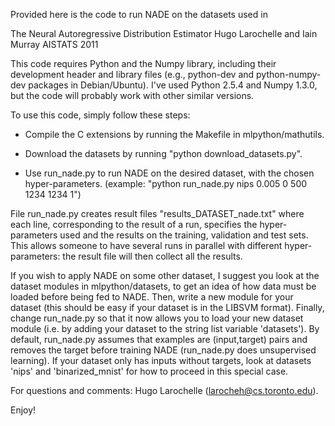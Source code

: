 Provided here is the code to run NADE on the datasets used in

The Neural Autoregressive Distribution Estimator
Hugo Larochelle and Iain Murray
AISTATS 2011

This code requires Python and the Numpy library, including their
development header and library files (e.g., python-dev and
python-numpy-dev packages in Debian/Ubuntu). I've used Python 2.5.4
and Numpy 1.3.0, but the code will probably work with other similar
versions.

To use this code, simply follow these steps:

- Compile the C extensions by running the Makefile in mlpython/mathutils.

- Download the datasets by running "python download_datasets.py".

- Use run_nade.py to run NADE on the desired dataset, with the 
  chosen hyper-parameters.
  (example: "python run_nade.py nips 0.005 0 500 1234 1234 1")

File run_nade.py creates result files "results_DATASET_nade.txt" where
each line, corresponding to the result of a run, specifies the
hyper-parameters used and the results on the training, validation and
test sets. This allows someone to have several runs in parallel with
different hyper-parameters: the result file will then collect all the
results.

If you wish to apply NADE on some other dataset, I suggest you look at
the dataset modules in mlpython/datasets, to get an idea of how data
must be loaded before being fed to NADE. Then, write a new module for
your dataset (this should be easy if your dataset is in the LIBSVM
format). Finally, change run_nade.py so that it now allows you to load
your new dataset module (i.e. by adding your dataset to the string
list variable 'datasets'). By default, run_nade.py assumes that
examples are (input,target) pairs and removes the target before
training NADE (run_nade.py does unsupervised learning).  If your
dataset only has inputs without targets, look at datasets 'nips' and
'binarized_mnist' for how to proceed in this special case.

For questions and comments: Hugo Larochelle (larocheh@cs.toronto.edu).

Enjoy!
